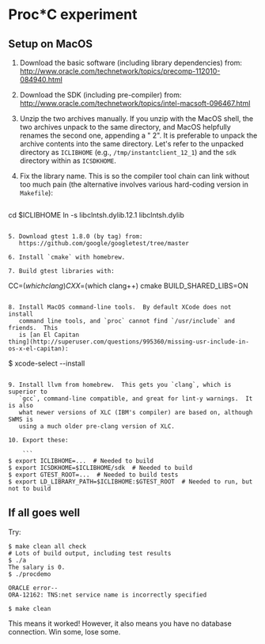 # Proc*C experiment

## Setup on MacOS

1. Download the basic software (including library dependencies) from:
   http://www.oracle.com/technetwork/topics/precomp-112010-084940.html

2. Download the SDK (including pre-compiler) from:
   http://www.oracle.com/technetwork/topics/intel-macsoft-096467.html

3. Unzip the two archives manually.  If you unzip with the MacOS shell, the
   two archives unpack to the same directory, and MacOS helpfully renames the
   second one, appending a " 2".  It is preferable to unpack the archive
   contents into the same directory.  Let's refer to the unpacked directory
   as `ICLIBHOME` (e.g., `/tmp/instantclient_12_1`) and the `sdk` directory
   within as `ICSDKHOME`.

4. Fix the library name.  This is so the compiler tool chain can link without
   too much pain (the alternative involves various hard-coding version in
   `Makefile`):

   ```
cd $ICLIBHOME
ln -s libclntsh.dylib.12.1 libclntsh.dylib
```

5. Download gtest 1.8.0 (by tag) from:
   https://github.com/google/googletest/tree/master

6. Install `cmake` with homebrew.

7. Build gtest libraries with:

   ```
CC=$(which clang) CXX=$(which clang++) cmake BUILD_SHARED_LIBS=ON
```

8. Install MacOS command-line tools.  By default XCode does not install
   command line tools, and `proc` cannot find `/usr/include` and friends.  This
   is [an El Capitan
thing](http://superuser.com/questions/995360/missing-usr-include-in-os-x-el-capitan):

   ```
$ xcode-select --install
```

9. Install llvm from homebrew.  This gets you `clang`, which is superior to
   `gcc`, command-line compatible, and great for lint-y warnings.  It is also
   what newer versions of XLC (IBM's compiler) are based on, although SWMS is
   using a much older pre-clang version of XLC.

10. Export these:

    ```
$ export ICLIBHOME=...  # Needed to build
$ export ICSDKHOME=$ICLIBHOME/sdk  # Needed to build
$ export GTEST_ROOT=...  # Needed to build tests
$ export LD_LIBRARY_PATH=$ICLIBHOME:$GTEST_ROOT  # Needed to run, but not to build
```

## If all goes well

Try:
```
$ make clean all check
# Lots of build output, including test results
$ ./a
The salary is 0.
$ ./procdemo

ORACLE error--
ORA-12162: TNS:net service name is incorrectly specified

$ make clean
```
This means it worked!  However, it also means you have no database connection.
Win some, lose some.
